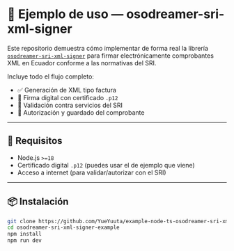 # 📄 Ejemplo de uso — osodreamer-sri-xml-signer

Este repositorio demuestra cómo implementar de forma real la librería [`osodreamer-sri-xml-signer`](https://www.npmjs.com/package/osodreamer-sri-xml-signer) para firmar electrónicamente comprobantes XML en Ecuador conforme a las normativas del SRI.

Incluye todo el flujo completo:

- ✅ Generación de XML tipo factura
- 🔏 Firma digital con certificado `.p12`
- 🧪 Validación contra servicios del SRI
- 🧾 Autorización y guardado del comprobante

---

## 🚀 Requisitos

- Node.js `>=18`
- Certificado digital `.p12` (puedes usar el de ejemplo que viene)
- Acceso a internet (para validar/autorizar con el SRI)

---

## 📦 Instalación

```bash
git clone https://github.com/YueYuuta/example-node-ts-osodreamer-sri-xml-signer.git
cd osodreamer-sri-xml-signer-example
npm install
npm run dev
```
